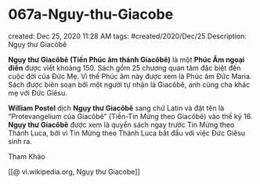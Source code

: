 # 067a-Nguy-thu-Giacobe

created: Dec 25, 2020 11:28 AM
tags: #created/2020/Dec/25
Description: Ngụy thư Giacôbê

**Ngụy thư Giacôbê (Tiền Phúc âm thánh Giacôbê)** là một **Phúc Âm ngoại điển** được viết khoảng 150. Sách gồm 25 chương quan tâm đặc biệt đến cuộc đời của Đức Mẹ. Vì thế Phúc âm này được xem là Phúc âm Đức Maria. Sách được biên soạn bởi một người tự nhận là Giacôbê, anh cùng cha khác mẹ với Đức Giêsu.

**William Postel** dịch **Ngụy thư Giacôbê** sang chữ Latin và đặt tên là “Protevangelium của Giacôbê” (Tiền-Tin Mừng theo Giacôbê) vào thế kỷ 16. **Ngụy thư Giacôbê** được xem là quyển sách ngay trước Tin Mừng theo Thánh Luca, bởi vì Tin Mừng theo Thánh Luca bắt đầu với việc Đức Giêsu sinh ra. 

Tham Khảo

[[@ vi.wikipedia.org, Ngụy thư Giacobe]]